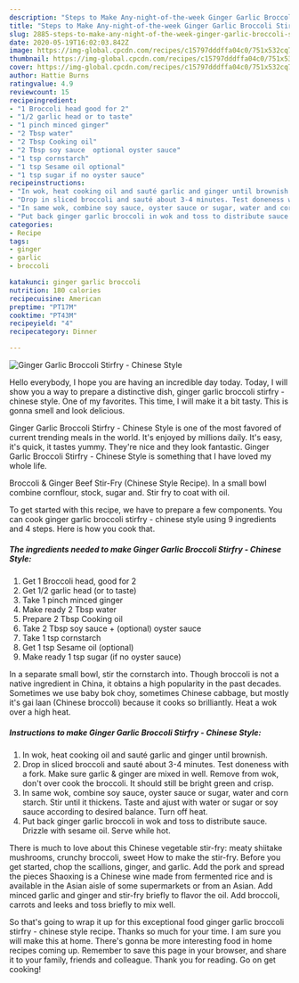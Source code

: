 ```yaml
---
description: "Steps to Make Any-night-of-the-week Ginger Garlic Broccoli Stirfry - Chinese Style"
title: "Steps to Make Any-night-of-the-week Ginger Garlic Broccoli Stirfry - Chinese Style"
slug: 2885-steps-to-make-any-night-of-the-week-ginger-garlic-broccoli-stirfry-chinese-style
date: 2020-05-19T16:02:03.842Z
image: https://img-global.cpcdn.com/recipes/c15797dddffa04c0/751x532cq70/ginger-garlic-broccoli-stirfry-chinese-style-recipe-main-photo.jpg
thumbnail: https://img-global.cpcdn.com/recipes/c15797dddffa04c0/751x532cq70/ginger-garlic-broccoli-stirfry-chinese-style-recipe-main-photo.jpg
cover: https://img-global.cpcdn.com/recipes/c15797dddffa04c0/751x532cq70/ginger-garlic-broccoli-stirfry-chinese-style-recipe-main-photo.jpg
author: Hattie Burns
ratingvalue: 4.9
reviewcount: 15
recipeingredient:
- "1 Broccoli head good for 2"
- "1/2 garlic head or to taste"
- "1 pinch minced ginger"
- "2 Tbsp water"
- "2 Tbsp Cooking oil"
- "2 Tbsp soy sauce  optional oyster sauce"
- "1 tsp cornstarch"
- "1 tsp Sesame oil optional"
- "1 tsp sugar if no oyster sauce"
recipeinstructions:
- "In wok, heat cooking oil and sauté garlic and ginger until brownish."
- "Drop in sliced broccoli and sauté about 3-4 minutes. Test doneness with a fork. Make sure garlic &amp; ginger are mixed in well. Remove from wok, don&#39;t over cook the broccoli. It should still be bright green and crisp."
- "In same wok, combine soy sauce, oyster sauce or sugar, water and corn starch. Stir until it thickens. Taste and ajust with water or sugar or soy sauce according to desired balance. Turn off heat."
- "Put back ginger garlic broccoli in wok and toss to distribute sauce. Drizzle with sesame oil. Serve while hot."
categories:
- Recipe
tags:
- ginger
- garlic
- broccoli

katakunci: ginger garlic broccoli 
nutrition: 180 calories
recipecuisine: American
preptime: "PT17M"
cooktime: "PT43M"
recipeyield: "4"
recipecategory: Dinner

---
```



![Ginger Garlic Broccoli Stirfry - Chinese Style](https://img-global.cpcdn.com/recipes/c15797dddffa04c0/751x532cq70/ginger-garlic-broccoli-stirfry-chinese-style-recipe-main-photo.jpg)

Hello everybody, I hope you are having an incredible day today. Today, I will show you a way to prepare a distinctive dish, ginger garlic broccoli stirfry - chinese style. One of my favorites. This time, I will make it a bit tasty. This is gonna smell and look delicious.

Ginger Garlic Broccoli Stirfry - Chinese Style is one of the most favored of current trending meals in the world. It's enjoyed by millions daily. It's easy, it's quick, it tastes yummy. They're nice and they look fantastic. Ginger Garlic Broccoli Stirfry - Chinese Style is something that I have loved my whole life.

Broccoli &amp; Ginger Beef Stir-Fry (Chinese Style Recipe). In a small bowl combine cornflour, stock, sugar and. Stir fry to coat with oil.


To get started with this recipe, we have to prepare a few components. You can cook ginger garlic broccoli stirfry - chinese style using 9 ingredients and 4 steps. Here is how you cook that.

<!--inarticleads1-->

##### The ingredients needed to make Ginger Garlic Broccoli Stirfry - Chinese Style:

1. Get 1 Broccoli head, good for 2
1. Get 1/2 garlic head (or to taste)
1. Take 1 pinch minced ginger
1. Make ready 2 Tbsp water
1. Prepare 2 Tbsp Cooking oil
1. Take 2 Tbsp soy sauce + (optional) oyster sauce
1. Take 1 tsp cornstarch
1. Get 1 tsp Sesame oil (optional)
1. Make ready 1 tsp sugar (if no oyster sauce)


In a separate small bowl, stir the cornstarch into. Though broccoli is not a native ingredient in China, it obtains a high popularity in the past decades. Sometimes we use baby bok choy, sometimes Chinese cabbage, but mostly it&#39;s gai laan (Chinese broccoli) because it cooks so brilliantly. Heat a wok over a high heat. 

<!--inarticleads2-->

##### Instructions to make Ginger Garlic Broccoli Stirfry - Chinese Style:

1. In wok, heat cooking oil and sauté garlic and ginger until brownish.
1. Drop in sliced broccoli and sauté about 3-4 minutes. Test doneness with a fork. Make sure garlic &amp; ginger are mixed in well. Remove from wok, don&#39;t over cook the broccoli. It should still be bright green and crisp.
1. In same wok, combine soy sauce, oyster sauce or sugar, water and corn starch. Stir until it thickens. Taste and ajust with water or sugar or soy sauce according to desired balance. Turn off heat.
1. Put back ginger garlic broccoli in wok and toss to distribute sauce. Drizzle with sesame oil. Serve while hot.


There is much to love about this Chinese vegetable stir-fry: meaty shiitake mushrooms, crunchy broccoli, sweet How to make the stir-fry. Before you get started, chop the scallions, ginger, and garlic. Add the pork and spread the pieces Shaoxing is a Chinese wine made from fermented rice and is available in the Asian aisle of some supermarkets or from an Asian. Add minced garlic and ginger and stir-fry briefly to flavor the oil. Add broccoli, carrots and leeks and toss briefly to mix well. 

So that's going to wrap it up for this exceptional food ginger garlic broccoli stirfry - chinese style recipe. Thanks so much for your time. I am sure you will make this at home. There's gonna be more interesting food in home recipes coming up. Remember to save this page in your browser, and share it to your family, friends and colleague. Thank you for reading. Go on get cooking!
